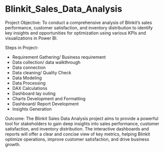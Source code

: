 # Blinkit_Sales_Data_Analysis
Project Objective: 
To conduct a comprehensive analysis of Blinkit’s sales performance, customer satisfaction, and inventory distribution to identify key insights and opportunities for optimization using various KPIs and visualizations in Power BI.

Steps in Project-
- Requirement Gathering/ Business requirement
- Data collection/ data walkthrough
- Data connection
- Data cleaning/ Quality Check
- Data Modeling
- Data Processing
- DAX Calculations
- Dashboard lay outing
- Charts Development and Formatting
- Dashboard/ Report Development
- Insights Generation

Outcome:
The Blinkit Sales Data Analysis project aims to provide a powerful tool for stakeholders to gain deep insights into sales performance, customer satisfaction, and inventory distribution. The interactive dashboards and reports will offer a clear and concise view of key metrics, helping Blinkit optimize operations, improve customer satisfaction, and drive business growth.

